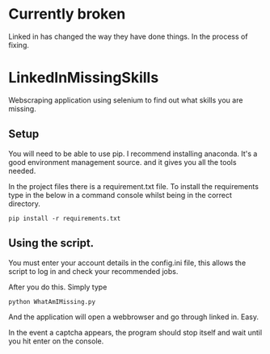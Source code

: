 # Currently broken
Linked in has changed the way they have done things. In the process of fixing.

# LinkedInMissingSkills
Webscraping application using selenium to find out what skills you are missing.

## Setup
You will need to be able to use pip. I recommend installing anaconda. It's a good environment management source. and it gives you all the tools needed.

In the project files there is a requirement.txt file. To install the requirements type in the below in a command console whilst being in the correct directory.

```
pip install -r requirements.txt
```

## Using the script.
You must enter your account details in the config.ini file, this allows the script to log in and check your recommended jobs.

After you do this. Simply type

```
python WhatAmIMissing.py
```

And the application will open a webbrowser and go through linked in. Easy.

In the event a captcha appears, the program should stop itself and wait until you hit enter on the console.

